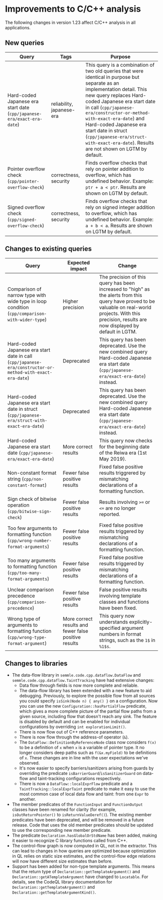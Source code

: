 # Improvements to C/C++ analysis

The following changes in version 1.23 affect C/C++ analysis in all applications.

## New queries

| **Query**                   | **Tags**  | **Purpose**                                                        |
|-----------------------------|-----------|--------------------------------------------------------------------|
| Hard-coded Japanese era start date (`cpp/japanese-era/exact-era-date`) | reliability, japanese-era | This query is a combination of two old queries that were identical in purpose but separate as an implementation detail.  This new query replaces Hard-coded Japanese era start date in call (`cpp/japanese-era/constructor-or-method-with-exact-era-date`) and Hard-coded Japanese era start date in struct (`cpp/japanese-era/struct-with-exact-era-date`). Results are not shown on LGTM by default. |
| Pointer overflow check (`cpp/pointer-overflow-check`) | correctness, security | Finds overflow checks that rely on pointer addition to overflow, which has undefined behavior. Example: `ptr + a < ptr`. Results are shown on LGTM by default. |
| Signed overflow check (`cpp/signed-overflow-check`) | correctness, security | Finds overflow checks that rely on signed integer addition to overflow, which has undefined behavior. Example: `a + b < a`. Results are shown on LGTM by default. |


## Changes to existing queries

| **Query**                  | **Expected impact**    | **Change**                                                       |
|----------------------------|------------------------|------------------------------------------------------------------|
| Comparison of narrow type with wide type in loop condition (`cpp/comparison-with-wider-type`) | Higher precision | The precision of this query has been increased to "high" as the alerts from this query have proved to be valuable on real-world projects. With this precision, results are now displayed by default in LGTM. |
| Hard-coded Japanese era start date in call (`cpp/japanese-era/constructor-or-method-with-exact-era-date`) | Deprecated | This query has been deprecated.  Use the new combined query Hard-coded Japanese era start date (`cpp/japanese-era/exact-era-date`) instead. |
| Hard-coded Japanese era start date in struct (`cpp/japanese-era/struct-with-exact-era-date`) | Deprecated | This query has been deprecated.  Use the new combined query Hard-coded Japanese era start date (`cpp/japanese-era/exact-era-date`) instead. |
| Hard-coded Japanese era start date (`cpp/japanese-era/exact-era-date`) | More correct results | This query now checks for the beginning date of the Reiwa era (1st May 2019). |
| Non-constant format string (`cpp/non-constant-format`) | Fewer false positive results | Fixed false positive results triggrered by mismatching declarations of a formatting function. |
| Sign check of bitwise operation (`cpp/bitwise-sign-check`) | Fewer false positive results | Results involving `>=` or `<=` are no longer reported. |
| Too few arguments to formatting function (`cpp/wrong-number-format-arguments`) | Fewer false positive results | Fixed false positive results triggered by mismatching declarations of a formatting function. |
| Too many arguments to formatting function (`cpp/too-many-format-arguments`) | Fewer false positive results | Fixed false positive results triggered by mismatching declarations of a formatting function. |
| Unclear comparison precedence (`cpp/comparison-precedence`) | Fewer false positive results | False positive results involving template classes and functions have been fixed. |
| Wrong type of arguments to formatting function (`cpp/wrong-type-format-argument`) | More correct results and fewer false positive results | This query now understands explicitly-specified argument numbers in format strings, such as the `1$` in `%1$s`. |

## Changes to libraries

* The data-flow library in `semmle.code.cpp.dataflow.DataFlow` and
  `semmle.code.cpp.dataflow.TaintTracking` have had extensive changes:
  * Data flow through fields is now more complete and reliable.
  * The data-flow library has been extended with a new feature to aid debugging.
    Previously, to explore the possible flow from all sources you could specify `isSink(Node n) { any() }` on a configuration.
    Now you can use the new `Configuration::hasPartialFlow` predicate,
    which gives a more complete picture of the partial flow paths from a given source, including flow that doesn't reach any sink.
    The feature is disabled by default and can be enabled for individual configurations by overriding `int explorationLimit()`.
  * There is now flow out of C++ reference parameters.
  * There is now flow through the address-of operator (`&`).
  * The `DataFlow::DefinitionByReferenceNode` class now considers `f(x)` to be a
    definition of `x` when `x` is a variable of pointer type. It no longer
    considers deep paths such as `f(&x.myField)` to be definitions of `x`. These
    changes are in line with the user expectations we've observed.
  * It's now easier to specify barriers/sanitizers
    arising from guards by overriding the predicate
    `isBarrierGuard`/`isSanitizerGuard` on data-flow and taint-tracking
    configurations respectively.
  * There is now a `DataFlow::localExprFlow` predicate and a
    `TaintTracking::localExprTaint` predicate to make it easy to use the most
    common case of local data flow and taint: from one `Expr` to another.
* The member predicates of the `FunctionInput` and `FunctionOutput` classes have been renamed for
  clarity (for example, `isOutReturnPointer()` to `isReturnValueDeref()`). The existing member predicates
  have been deprecated, and will be removed in a future release. Code that uses the old member
  predicates should be updated to use the corresponding new member predicate.
* The predicate `Declaration.hasGlobalOrStdName` has been added, making it
  easier to recognize C library functions called from C++.
* The control-flow graph is now computed in QL, not in the extractor. This can
  lead to changes in how queries are optimized because
  optimization in QL relies on static size estimates, and the control-flow edge
  relations will now have different size estimates than before.
* Support has been added for non-type template arguments.  This means that the
  return type of `Declaration::getTemplateArgument()` and
  `Declaration::getATemplateArgument` have changed to `Locatable`.  For details, see the
  CodeQL library documentation for `Declaration::getTemplateArgument()` and
  `Declaration::getTemplateArgumentKind()`.
